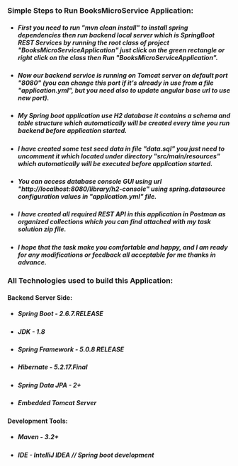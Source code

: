 ### Simple Steps to Run BooksMicroService Application:

* ##### First you need to run "mvn clean install" to install spring dependencies then run backend local server which is SpringBoot REST Services by running the root class of project "BooksMicroServiceApplication" just click on the green rectangle or right click on the class then Run "BooksMicroServiceApplication".

* ##### Now our backend service is running on Tomcat server on default port "8080" (you can change this port if it's already in use from a file "application.yml", but you need also to update angular base url to use new port).

* ##### My Spring boot application use H2 database it contains a schema and table structure which automatically will be created every time you run backend before application started.

* ##### I have created some test seed data in file "data.sql" you just need to uncomment it which located under directory "src/main/resources" which automatically will be executed before application started.

* ##### You can access database console GUI using url "http://localhost:8080/library/h2-console" using spring.datasource configuration values in "application.yml" file.

* ##### I have created all required REST API in this application in Postman as organized collections which you can find attached with my task solution zip file.

* ##### I hope that the task make you comfortable and happy, and I am ready for any modifications or feedback all acceptable for me thanks in advance. 

### All Technologies used to build this Application:

#### Backend Server Side:

* ##### Spring Boot - 2.6.7.RELEASE
* ##### JDK - 1.8
* ##### Spring Framework - 5.0.8 RELEASE
* ##### Hibernate - 5.2.17.Final
* ##### Spring Data JPA - 2+
* ##### Embedded Tomcat Server 

#### Development Tools:

* ##### Maven - 3.2+
* ##### IDE - IntelliJ IDEA // Spring boot development